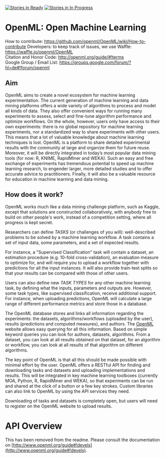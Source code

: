 [![Stories in Ready](https://badge.waffle.io/openml/OpenML.png?label=ready&title=Ready)](https://waffle.io/openml/OpenML)
[![Stories in In Progress](https://badge.waffle.io/openml/OpenML.png?label=in%20progress&title=In%20Progress)](https://waffle.io/openml/OpenML)

OpenML: Open Machine Learning
=============================
How to contribute: https://github.com/openml/OpenML/wiki/How-to-contribute
Developers: to keep track of issues, we use Waffle: https://waffle.io/openml/OpenML  
Citation and Honor Code: http://openml.org/guide/#!terms  
Google Group / Email List: https://groups.google.com/forum/?hl=de#!forum/openml

## Aim
OpenML aims to create a novel ecosystem for machine learning experimentation. The current generation of machine learning 
and data mining platforms offers a wide variety of algorithms to process and model all kinds of data. They also offer 
convenient ways for running many experiments to assess, select and fine-tune algorithm performance and optimize workflows. 
On the whole, however, users only have access to their own experiments: there is no global repository for machine learning 
experiments, nor a standardized way to share experiments with other users. This means that a lot of valuable knowledge 
about machine learning techniques is lost. OpenML is a platform to share detailed experimental 
results with the community at large and organize them for future reuse. Moreover, it will be directly integrated in 
today’s most popular data mining tools (for now: R, KNIME, RapidMiner and WEKA). Such an easy and free exchange of 
experiments has tremendous potential to speed up machine learning research, to engender larger, more detailed studies 
and to offer accurate advice to practitioners. Finally, it will also be a valuable resource for education in machine 
learning and data mining.

## How does it work?
OpenML works much like a data mining challenge platform, such as Kaggle, except that solutions are constructed collaboratively, with anybody free to build on other people's work, instead of a competition setting, where all progress is kept secret.

Researchers can define *TASKS* (or challenges of you will):
well-described problems to be solved by a machine learning workflow. A task contains a set of input data, some parameters,
and a set of expected results. 

For instance, a "Supervised Classification" task will contain a dataset, an estimation procedure (e.g. 10-fold cross-validation),
an evaluation measure to optimize for, and will require you to upload a workflow together with predictions for all the
input instances. It will also provide train-test splits so that your results can be compared with those of other users.

Users can also define new *TASK TYPES* for any other machine learning task, by defining what the inputs, parameters and outputs are.
However, some task types, like supervised classification, receive additional support. For instance, when uploading predictions,
OpenML will calculate a large range of different performance metrics and store those in a database.

The OpenML database stores and links all information regarding the experiments: the datasets, algorithms/workflows (uploaded by the user), results (predictions and computed measures), and authors.
The [OpenML](http://www.openml.org) website allows easy querying for all this information.
Based on simple keyword queries you can look for authors, datasets, algorithms. From a dataset, you can look at all results obtained
on that dataset, for an algorithm or workflow, you can look at all results of that algorithm on different algorithms.

The key point of OpenML is that all this should be made possible with minimal effort by the user. OpenML offers a 
RESTful API for finding and downloading tasks and datasets and uploading implementations and results. This will be integrated
in key machine learning toolboxes (currently MOA, Python, R, RapidMiner and WEKA), so that experiments can be run and shared at 
the click of a button or a few key strokes. Custom libraries can also link to OpenML by using the API services they need. 

Downloading of tasks and datasets is completely open, but users will need to register on the OpenML website to upload
results.

# API Overview
This has been removed from the readme. Please consult the documentation on [http://www.openml.org/guide#!devels](http://www.openml.org/guide#!devels).
